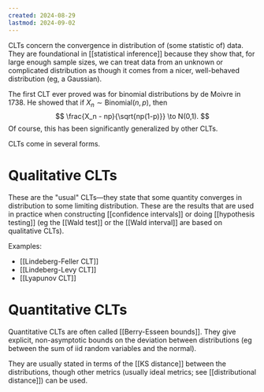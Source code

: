 ```yaml
---
created: 2024-08-29
lastmod: 2024-09-02
---
```

CLTs concern the convergence in distribution of (some statistic of) data. They are foundational in [[statistical inference]] because they show that, for large enough sample sizes, we can treat data from an unknown or complicated distribution as though it comes from a nicer, well-behaved distribution (eg, a Gaussian). 

The first CLT ever proved was for binomial distributions by de Moivre in 1738. He showed that if $X_n\sim \text{Binomial}(n,p)$, then 
$$
\frac{X_n - np}{\sqrt{np(1-p)}} \to N(0,1).
$$
Of course, this has been significantly generalized by other CLTs. 

CLTs come in several forms. 

# Qualitative CLTs 

These are the "usual" CLTs—they state that some quantity converges in distribution to some limiting distribution. These are the results that are used in practice when constructing [[confidence intervals]] or doing [[hypothesis testing]] (eg the [[Wald test]] or the [[Wald interval]] are based on qualitative CLTs). 

Examples: 
- [[Lindeberg-Feller CLT]]
- [[Lindeberg-Levy CLT]]
- [[Lyapunov CLT]]

# Quantitative CLTs

Quantitative CLTs are often called [[Berry-Esseen bounds]]. They give explicit, non-asymptotic bounds on the deviation between distributions (eg between the sum of iid random variables and the normal). 

They are usually stated in terms of the [[KS distance]] between the distributions, though other metrics (usually ideal metrics; see [[distributional distance]]) can be used. 
